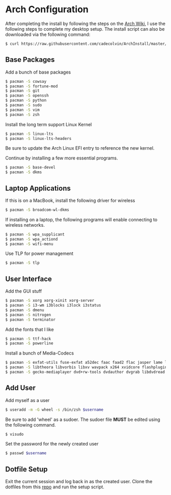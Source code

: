 # Arch Configuration
After completing the install by following the steps on the [Arch Wiki](https://wiki.archlinux.org/index.php/Installation_guide), I use the following steps to complete my desktop setup.
The install script can also be downloaded via the following command:
```bash
$ curl https://raw.githubusercontent.com/cadecolvin/ArchInstall/master/install.sh > install.sh
```

## Base Packages
Add a bunch of base packages
```bash
$ pacman -S cowsay
$ pacman -S fortune-mod
$ pacman -S git
$ pacman -S openssh
$ pacman -S python
$ pacman -S sudo
$ pacman -S vim
$ pacman -S zsh
```

Install the long term support Linux Kernel
```bash
$ pacman -S linux-lts
$ pacman -S linux-lts-headers
```
Be sure to update the Arch Linux EFI entry to reference the new kernel.

Continue by installing a few more essential programs.
```bash
$ pacman -S base-devel
$ pacman -S dkms
```

## Laptop Applications
If this is on a MacBook, install the following driver for wireless
```bash
$ pacman -S broadcom-wl-dkms
```

If installing on a laptop, the following programs will enable connecting to wireless networks.
```bash
$ pacman -S wpa_supplicant
$ pacman -S wpa_actiond
$ pacman -S wifi-menu
```

Use TLP for power management
```bash
$ pacman -S tlp
```

## User Interface
Add the GUI stuff
```bash
$ pacman -S xorg xorg-xinit xorg-server 
$ pacman -S i3-wm i3blocks i3lock i3status
$ pacman -S dmenu
$ pacman -S nitrogen
$ pacman -S terminator
```

Add the fonts that I like
```bash
$ pacman -S ttf-hack
$ pacman -S powerline
```

Install a bunch of Media-Codecs
```bash
$ pacman -S exfat-utils fuse-exfat a52dec faac faad2 flac jasper lame libdca libdv gst-libav 
$ pacman -S libtheora libvorbis libxv wavpack x264 xvidcore flashplugin libdvdcss libmad
$ pacman -S gecko-mediaplayer dvd+rw-tools dvdauthor dvgrab libdvdread libdvdnav  libmpeg2
```

## Add User
Add myself as a user
```bash
$ useradd -m -G wheel -s /bin/zsh $username
```

Be sure to add 'wheel' as a sudoer. The sudoer file **MUST** be edited using the following command.
```bash
$ visudo
```

Set the password for the newly created user
```bash
$ passwd $username
```

## Dotfile Setup
Exit the current session and log back in as the created user.
Clone the dotfiles from this [repo](https://github.com/cadecolvin/dotfiles) and run the setup script.
